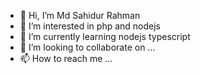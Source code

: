 - 👋 Hi, I’m Md Sahidur Rahman
- 👀 I’m interested in php and nodejs
- 🌱 I’m currently learning nodejs typescript
- 💞️ I’m looking to collaborate on ...
- 📫 How to reach me ...

<!---
RingLives/RingLives is a ✨ special ✨ repository because its `README.md` (this file) appears on your GitHub profile.
You can click the Preview link to take a look at your changes.
--->
